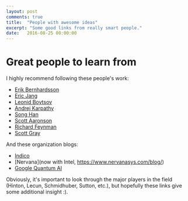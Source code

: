 ```yaml
---
layout: post
comments: true
title:  "People with awesome ideas"
excerpt: "Some good links from really smart people."
date:   2016-08-25 00:00:00
---
```


# Great people to learn from

I highly recommend following these people's work:

* [Erik Bernhardsson](https://erikbern.com/)
* [Eric Jang](http://evjang.com/)
* [Leonid Boytsov](http://searchivarius.org/)
* [Andrej Karpathy](http://karpathy.github.io/)
* [Song Han](https://scholar.google.com/citations?user=E0iCaa4AAAAJ&hl=en)
* [Scott Aaronson](http://www.scottaaronson.com/blog/)
* [Richard Feynman](http://www.feynman.com/)
* [Scott Gray](https://twitter.com/scottgray76)

And these organization blogs:

* [Indico](https://indico.io/blog/)
* [Nervana](now with Intel, https://www.nervanasys.com/blog/)
* [Google Quantum AI](http://research.google.com/pubs/QuantumAI.html)

Obviously, it's important to look through the major players in the field (Hinton, Lecun, Schmidhuber, Sutton, etc.), but hopefully these links give some additional insight :).
